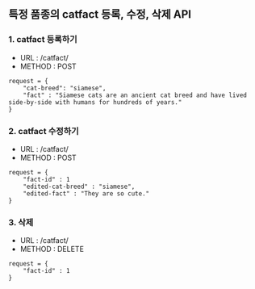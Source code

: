 특정 품종의 catfact 등록, 수정, 삭제 API
---
### 1. catfact 등록하기
- URL : /catfact/
- METHOD : POST
```
request = {
    "cat-breed": "siamese",
    "fact" : "Siamese cats are an ancient cat breed and have lived side-by-side with humans for hundreds of years."
}
```

### 2. catfact 수정하기
- URL : /catfact/<fact-id>
- METHOD : POST
```
request = {
    "fact-id" : 1
    "edited-cat-breed" : "siamese",
    "edited-fact" : "They are so cute."
}
```

### 3. 삭제
- URL : /catfact/<fact-id>
- METHOD : DELETE
```
request = {
    "fact-id" : 1
}
```